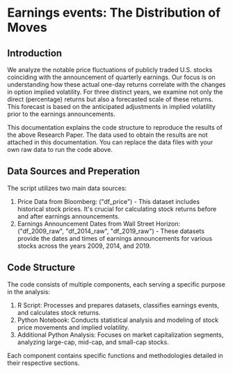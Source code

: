 # Earnings events: The Distribution of Moves

## Introduction 
We analyze the notable price fluctuations of publicly traded U.S. stocks coinciding with the announcement of quarterly earnings. Our focus is on understanding how these actual one-day returns correlate with the changes in option implied volatility. For three distinct years, we examine not only the direct (percentage) returns but also a forecasted scale of these returns. This forecast is based on the anticipated adjustments in implied volatility prior to the earnings announcements.

This documentation explains the code structure to reproduce the results of the above Research Paper. The data used to obtain the results are not attached in this documentation. You can replace the data files with your own raw data to run the code above. 

## Data Sources and Preperation 
The script utilizes two main data sources:
1.	Price Data from Bloomberg: ("df_price") - This dataset includes historical stock prices. It's crucial for calculating stock returns before and after earnings announcements.
2.	Earnings Announcement Dates from Wall Street Horizon: ("df_2009_raw", "df_2014_raw", "df_2019_raw") - These datasets provide the dates and times of earnings announcements for various stocks across the years 2009, 2014, and 2019.

## Code Structure 
The code consists of multiple components, each serving a specific purpose in the analysis:

1.  R Script: Processes and prepares datasets, classifies earnings events, and calculates stock returns.
2.  Python Notebook: Conducts statistical analysis and modeling of stock price movements and implied volatility.
3.  Additional Python Analysis: Focuses on market capitalization segments, analyzing large-cap, mid-cap, and small-cap stocks.

Each component contains specific functions and methodologies detailed in their respective sections.

